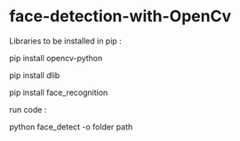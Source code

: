 # face-detection-with-OpenCv


Libraries to be installed in pip :

pip install opencv-python

pip install dlib


pip install face_recognition


run code :

python face_detect -o folder path 


